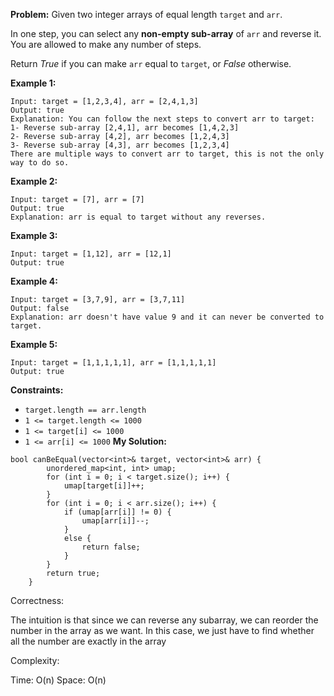 **Problem:**
Given two integer arrays of equal length `target` and `arr`.

In one step, you can select any **non-empty sub-array** of `arr` and reverse it. You are allowed to make any number of steps.

Return *True* if you can make `arr` equal to `target`, or *False* otherwise.

 

**Example 1:**

```
Input: target = [1,2,3,4], arr = [2,4,1,3]
Output: true
Explanation: You can follow the next steps to convert arr to target:
1- Reverse sub-array [2,4,1], arr becomes [1,4,2,3]
2- Reverse sub-array [4,2], arr becomes [1,2,4,3]
3- Reverse sub-array [4,3], arr becomes [1,2,3,4]
There are multiple ways to convert arr to target, this is not the only way to do so.
```

**Example 2:**

```
Input: target = [7], arr = [7]
Output: true
Explanation: arr is equal to target without any reverses.
```

**Example 3:**

```
Input: target = [1,12], arr = [12,1]
Output: true
```

**Example 4:**

```
Input: target = [3,7,9], arr = [3,7,11]
Output: false
Explanation: arr doesn't have value 9 and it can never be converted to target.
```

**Example 5:**

```
Input: target = [1,1,1,1,1], arr = [1,1,1,1,1]
Output: true
```

 

**Constraints:**

- `target.length == arr.length`
- `1 <= target.length <= 1000`
- `1 <= target[i] <= 1000`
- `1 <= arr[i] <= 1000`
**My Solution:**
```
bool canBeEqual(vector<int>& target, vector<int>& arr) {
        unordered_map<int, int> umap;
        for (int i = 0; i < target.size(); i++) {
            umap[target[i]]++;
        }
        for (int i = 0; i < arr.size(); i++) {
            if (umap[arr[i]] != 0) {
                umap[arr[i]]--;
            }
            else {
                return false;
            }
        }
        return true;
    }
```
Correctness:

The intuition is that since we can reverse any subarray, we can reorder the number in the array as we want. In this case, we just have to find whether all the number are exactly in the array

Complexity:

Time: O(n)
Space: O(n)